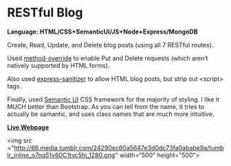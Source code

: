 # RESTful Blog
<strong>Language: HTML/CSS+SemanticUI/JS+Node+Express/MongoDB</strong>

Create, Read, Update, and Delete blog posts (using all 7 RESTful routes).

Used [method-override](https://www.npmjs.com/package/method-override) to enable Put and Delete requests (which aren’t natively supported by HTML forms). 

Also used [express-sanitizer](https://www.npmjs.com/package/express-sanitizer) to allow HTML blog posts, but strip out &lt;script&gt; tags. 

Finally, used [Semantic UI](http://semantic-ui.com/) CSS framework for the majority of styling. I like it MUCH better than Bootstrap. As you can tell from the name, it tries to actually be samantic, and uses class names that are much more intuitive.

<a href="http://darga-restful-blog.herokuapp.com/"><b>Live Webpage</b></a>

<img src ="http://66.media.tumblr.com/24290ec60a5647e3d0dc73fa0ababe9a/tumblr_inline_o7nq51v60C1tvc5hi_1280.png" width=“500" height="500">
